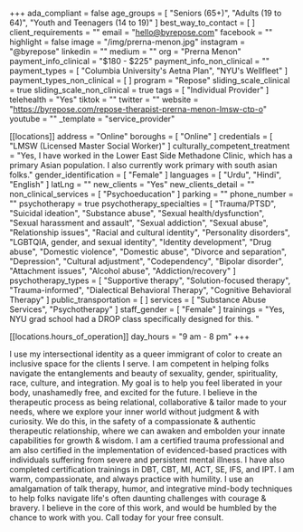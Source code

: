 +++
ada_compliant = false
age_groups = [
  "Seniors (65+)",
  "Adults (19 to 64)",
  "Youth and Teenagers (14 to 19)"
]
best_way_to_contact = [ ]
client_requirements = ""
email = "hello@byrepose.com"
facebook = ""
highlight = false
image = "/img/prerna-menon.jpg"
instagram = "@byrepose"
linkedin = ""
medium = ""
org = "Prerna Menon"
payment_info_clinical = "$180 - $225"
payment_info_non_clinical = ""
payment_types = [ "Columbia University's Aetna Plan", "NYU's Wellfleet" ]
payment_types_non_clinical = [ ]
program = "Repose"
sliding_scale_clinical = true
sliding_scale_non_clinical = true
tags = [ "Individual Provider" ]
telehealth = "Yes"
tiktok = ""
twitter = ""
website = "https://byrepose.com/repose-therapist-prerna-menon-lmsw-ctp-o"
youtube = ""
_template = "service_provider"

[[locations]]
address = "Online"
boroughs = [ "Online" ]
credentials = [ "LMSW (Licensed Master Social Worker)" ]
culturally_competent_treatment = "Yes, I have worked in the Lower East Side Methadone Clinic, which has a primary Asian population. I also currently work primary with south asian folks."
gender_identification = [ "Female" ]
languages = [ "Urdu", "Hindi", "English" ]
latLng = ""
new_clients = "Yes"
new_clients_detail = ""
non_clinical_services = [ "Psychoeducation" ]
parking = ""
phone_number = ""
psychotherapy = true
psychotherapy_specialties = [
  "Trauma/PTSD",
  "Suicidal ideation",
  "Substance abuse",
  "Sexual health/dysfunction",
  "Sexual harassment and assault",
  "Sexual addiction",
  "Sexual abuse",
  "Relationship issues",
  "Racial and cultural identity",
  "Personality disorders",
  "LGBTQIA, gender, and sexual identity",
  "Identity development",
  "Drug abuse",
  "Domestic violence",
  "Domestic abuse",
  "Divorce and separation",
  "Depression",
  "Cultural adjustment",
  "Codependency",
  "Bipolar disorder",
  "Attachment issues",
  "Alcohol abuse",
  "Addiction/recovery"
]
psychotherapy_types = [
  "Supportive therapy",
  "Solution-focused therapy",
  "Trauma-informed",
  "Dialectical Behavioral Therapy",
  "Cognitive Behavioral Therapy"
]
public_transportation = [ ]
services = [ "Substance Abuse Services", "Psychotherapy" ]
staff_gender = [ "Female" ]
trainings = "Yes, NYU grad school had a DROP class specifically designed for this. "

  [[locations.hours_of_operation]]
  day_hours = "9 am - 8 pm"
+++

I use my intersectional identity as a queer immigrant of color to create an inclusive space for the clients I serve. I am competent in helping folks navigate the entanglements and beauty of sexuality, gender, spirituality, race, culture, and integration. My goal is to help you feel liberated in your body, unashamedly free, and excited for the future. I believe in the therapeutic process as being relational, collaborative & tailor made to your needs, where we explore your inner world without judgment & with curiosity. We do this, in the safety of a compassionate & authentic therapeutic relationship, where we can awaken and embolden your innate capabilities for growth & wisdom. I am a certified trauma professional and am also certified in the implementation of evidenced-based practices with individuals suffering from severe and persistent mental illness. I have also completed certification trainings in DBT, CBT, MI, ACT, SE, IFS, and IPT. I am warm, compassionate, and always practice with humility. I use an amalgamation of talk therapy, humor, and integrative mind-body techniques to help folks navigate life's often daunting challenges with courage & bravery. I believe in the core of this work, and would be humbled by the chance to work with you. Call today for your free consult.
